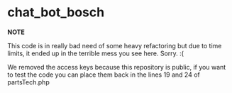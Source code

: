 # chat_bot_bosch

**NOTE**

This code is in really bad need of some heavy refactoring but due to time limits, it ended up in the terrible mess you see here. Sorry. :(

We removed the access keys because this repository is public, if you want to test the code you can place them back in the lines 19 and 24 of partsTech.php   
